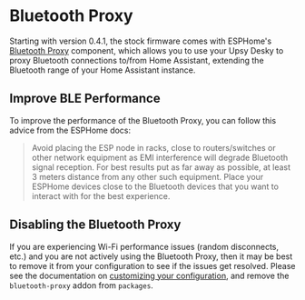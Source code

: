# Bluetooth Proxy

Starting with version 0.4.1, the stock firmware comes with ESPHome's [Bluetooth Proxy](https://esphome.io/components/bluetooth_proxy.html) component, which allows you to use your Upsy Desky to proxy Bluetooth connections to/from Home Assistant, extending the Bluetooth range of your Home Assistant instance.

## Improve BLE Performance

To improve the performance of the Bluetooth Proxy, you can follow this advice from the ESPHome docs:

> Avoid placing the ESP node in racks, close to routers/switches or other network equipment as EMI interference will degrade Bluetooth signal reception. For best results put as far away as possible, at least 3 meters distance from any other such equipment. Place your ESPHome devices close to the Bluetooth devices that you want to interact with for the best experience.

## Disabling the Bluetooth Proxy

If you are experiencing Wi-Fi performance issues (random disconnects, etc.) and you are not actively using the Bluetooth Proxy, then it may be best to remove it from your configuration to see if the issues get resolved. Please see the documentation on [customizing your configuration](./customization/index.md), and remove the `bluetooth-proxy` addon from `packages`.
